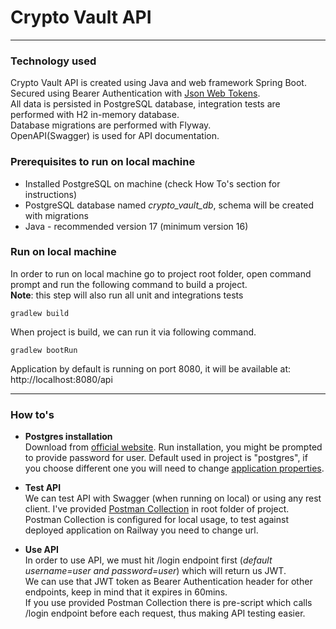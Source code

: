 # Crypto Vault API
<hr/>

### Technology used
Crypto Vault API is created using Java and web framework Spring Boot. <br>
Secured using Bearer Authentication with [Json Web Tokens](https://jwt.io/). <br>
All data is persisted in PostgreSQL database, integration tests are performed with H2 in-memory database. <br>
Database migrations are performed with Flyway. <br>
OpenAPI(Swagger) is used for API documentation.


### Prerequisites to run on local machine

- Installed PostgreSQL on machine (check How To's section for instructions)
- PostgreSQL database named _crypto_vault_db_, schema will be created with migrations
- Java - recommended version 17 (minimum version 16)


### Run on local machine
In order to run on local machine go to project root folder, open command prompt and run the following command to build a project. <br>
**Note**: this step will also run all unit and integrations tests
```shell
gradlew build
```

When project is build, we can run it via following command.
```shell
gradlew bootRun
```
Application by default is running on port 8080, it will be available at:
http://localhost:8080/api


<hr/>

### How to's

- <b>Postgres installation</b> <br>
Download from [official website](https://www.postgresql.org/download/). Run installation, you might be prompted to provide password for user. Default used in project is "postgres", if you choose different one you will need to change [application properties](https://github.com/apelan/crypto-vault/blob/main/src/main/resources/application.yml#L8).



- <b>Test API</b> <br>
We can test API with Swagger (when running on local) or using any rest client. I've provided [Postman Collection](https://github.com/apelan/crypto-vault/blob/main/Crypto%20Vault%20Collection.postman_collection.json) in root folder of project.<br> Postman Collection is configured for local usage, to test against deployed application on Railway you need to change url. <br>

- <b>Use API</b> <br>
In order to use API, we must hit /login endpoint first (_default username=user and password=user_) which will return us JWT. <br>
We can use that JWT token as Bearer Authentication header for other endpoints, keep in mind that it expires in 60mins. <br>
If you use provided Postman Collection there is pre-script which calls /login endpoint before each request, thus making API testing easier.

